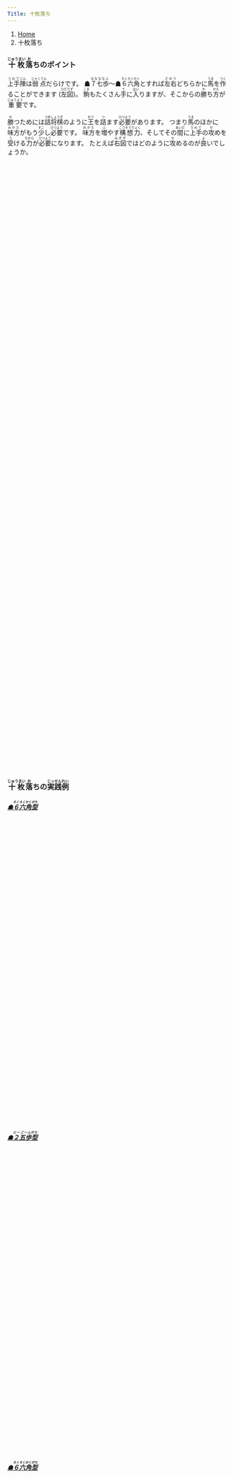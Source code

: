 ```yaml
---
Title: 十枚落ち
---
```

<nav aria-label="breadcrumb">
  <ol class="breadcrumb mb-3">
    <li class="breadcrumb-item"><a href="/shogi-beginners/">Home</a></li>
    <li class="breadcrumb-item active" aria-current="page">十枚落ち</li>
  </ol>
</nav>
<div class="row">
  <div class="col-lg-6">
    <h3><ruby>十枚<rt>じゅうまい</rt></ruby><ruby>落<rt>お</rt></ruby>ちのポイント</h3>
    <p><ruby>上手<rt>うわて</rt></ruby><ruby>陣<rt>じん</rt></ruby
      >は<ruby>弱点<rt>じゃくてん</rt></ruby>だらけです。
      ☗<ruby>７七歩<rt>ななななふ</rt></ruby>〜☗<ruby>６六角<rt>ろくろくかく</rt></ruby>とすれば<ruby>左右<rt>さゆう</rt></ruby
      >どちらかに<ruby>馬<rt>うま</rt></ruby>を<ruby>作<rt>つく</rt></ruby
      >ることができます (<ruby>左図<rt>ひだりず</rt></ruby>)。
      <ruby>駒<rt>こま</rt></ruby>もたくさん<ruby>手<rt>て</rt></ruby
      >に<ruby>入<rt>はい</rt></ruby>りますが、そこからの<ruby>勝<rt>か</rt></ruby
      >ち<ruby>方<rt>かた</rt></ruby>が<ruby>重要<rt>じゅうよう</rt></ruby>です。
      </p>
      <p><ruby>勝<rt>か</rt></ruby>つためには<ruby>詰将棋<rt>つめしょうぎ</rt></ruby
      >のように<ruby>王<rt>おう</rt></ruby>を<ruby>詰<rt>つ</rt></ruby
      >ます<ruby>必要<rt>ひつよう</rt></ruby>があります。
      つまり<ruby>馬<rt>うま</rt></ruby>のほかに<ruby>味方<rt>みかた</rt></ruby
      >がもう<ruby>少<rt>すこ</rt></ruby>し<ruby>必要<rt>ひつよう</rt></ruby>です。
      <ruby>味方<rt>みかた</rt></ruby>を<ruby>増<rt>ふ</rt></ruby
      >やす<ruby>構想力<rt>こうそうりょく</rt></ruby
      >、そしてその<ruby>間<rt>あいだ</rt></ruby>に<ruby>上手<rt>うわて</rt></ruby
      >の<ruby>攻<rt>せ</rt></ruby>めを<ruby>受<rt>う</rt></ruby
      >ける<ruby>力<rt>ちから</rt></ruby>が<ruby>必要<rt>ひつよう</rt></ruby>になります。
      たとえば<ruby>右図<rt>みぎず</rt></ruby>ではどのように<ruby>攻<rt>せ</rt></ruby
      >めるのが<ruby>良<rt>よ</rt></ruby>いでしょうか。</p>
  </div>
  <div class="col">
    <div class="col p-1" tabindex="-1">
      <script id="summary1-kif" type="kif">
上手：上手
上手の持駒：なし
  ９ ８ ７ ６ ５ ４ ３ ２ １
+---------------------------+
| ・ ・ ・ ・ ・ ・ ・ ・ ・|一
| ・ ・ ・ ・ ・v玉 ・ ・ ・|二
|v歩v歩v歩v歩 ・v歩v歩v歩v歩|三
| ・ ・ ・ ・v歩 ・ ・ ・ ・|四
| ・ ・ ・ ・ ・ ・ ・ ・ ・|五
| ・ ・ 歩 角 ・ ・ ・ ・ ・|六
| 歩 歩 ・ 歩 歩 歩 歩 歩 歩|七
| ・ ・ ・ ・ ・ ・ ・ 飛 ・|八
| 香 桂 銀 金 玉 金 銀 桂 香|九
+---------------------------+
下手：下手
下手の持駒：なし
手数＝4  ▲６六角  まで

上手番
      </script>
      <svg id="summary1" xmlns="http://www.w3.org/2000/svg" viewBox="0,0,400,540"></svg>
    </div>
  </div>
  <div class="col">
    <div class="col p-1" tabindex="-1">
      <script id="summary2-kif" type="kif">
上手：上手
上手の持駒：なし
  ９ ８ ７ ６ ５ ４ ３ ２ １
+---------------------------+
| ・ ・ ・ ・ ・ ・ ・ ・ ・|一
| ・ ・ ・ ・ ・ ・ ・ ・ ・|二
| ・ ・ ・v歩v玉 ・v歩v歩v歩|三
|v歩 ・ 馬 ・v歩v歩 ・ ・ ・|四
| ・ ・ ・ ・ ・ ・ ・ ・ ・|五
| ・ ・ 歩 ・ ・ ・ ・ ・ ・|六
| 歩 歩 ・ 歩 歩 歩 歩 歩 歩|七
| ・ ・ ・ ・ ・ ・ ・ 飛 ・|八
| 香 桂 銀 金 玉 金 銀 桂 香|九
+---------------------------+
下手：下手
下手の持駒：歩二　
手数＝11  △４四歩  まで

下手番
      </script>
      <svg id="summary2" xmlns="http://www.w3.org/2000/svg" viewBox="0,0,400,540"></svg>
    </div>
  </div>
</div>
<div>
  <h3 class="pt-4"><ruby>十枚<rt>じゅうまい</rt></ruby><ruby>落<rt>お</rt></ruby>ちの<ruby>実践例<rt>じっせんれい</rt></ruby></h3>
  <div class="row">
    <div class="col-md">
      <div class="row">
        <div class="col pb-3">
          <a href="/shogi-beginners/10mai/example1/">
            <h5>☗<ruby>６六角型<rt>ろくろくかくがた</rt></ruby></h5>
            <script id="example1-kif" type="kif">
上手：上手
上手の持駒：なし
  ９ ８ ７ ６ ５ ４ ３ ２ １
+---------------------------+
| ・ ・ ・ ・ ・ ・ ・ ・ ・|一
| ・ ・ ・ ・ ・v玉 ・ ・ ・|二
| ・ ・ ・v歩 ・v歩 ・v歩 ・|三
| ・ ・ 馬 ・v歩 ・v歩 ・v歩|四
| ・ ・ ・ ・ ・ ・ ・ ・ ・|五
| ・ ・ 歩 ・ ・ ・ ・ ・ ・|六
| 歩 歩 ・ 歩 歩 歩 歩 歩 歩|七
| ・ ・ ・ ・ ・ ・ ・ 飛 ・|八
| 香 桂 銀 金 玉 金 銀 桂 香|九
+---------------------------+
下手：下手
下手の持駒：歩三　
手数＝10  ▲７四馬  まで
            </script>
            <svg id="example1" xmlns="http://www.w3.org/2000/svg" viewBox="0,0,400,540"></svg>
          </a>
	</div>
        <div class="col pb-3">
          <a href="/shogi-beginners/10mai/example2/">
            <h5>☗<ruby>２五歩型<rt>にーごーふがた</rt></ruby></h5>
            <script id="example2-kif" type="kif">
上手：上手
上手の持駒：歩　
  ９ ８ ７ ６ ５ ４ ３ ２ １
+---------------------------+
| ・ ・ ・ ・ ・ ・ ・ ・ ・|一
| ・ ・ ・ ・ ・ ・v玉 ・ ・|二
|v歩v歩v歩v歩 ・v歩v歩 ・v歩|三
| ・ ・ ・ ・ ・ ・ ・ 飛 ・|四
| ・ ・ ・ ・v歩 ・ ・ ・ ・|五
| ・ ・ ・ ・ ・ ・ ・ ・ ・|六
| 歩 歩 歩 歩 歩 歩 歩 ・ 歩|七
| ・ 角 ・ ・ ・ ・ ・ ・ ・|八
| 香 桂 銀 金 玉 金 銀 桂 香|九
+---------------------------+
下手：下手
下手の持駒：歩　
手数＝9  △３二玉  まで
            </script>
            <svg id="example2" xmlns="http://www.w3.org/2000/svg" viewBox="0,0,400,540"></svg>
          </a>
        </div>
      </div>
    </div>
    <div class="col-md">
      <div class="row">
        <div class="col pb-3">
          <a href="/shogi-beginners/10mai/example3/">
            <h5>☗<ruby>６六角型<rt>ろくろくかくがた</rt></ruby></h5>
            <script id="example3-kif" type="kif">
上手：上手
上手の持駒：なし
  ９ ８ ７ ６ ５ ４ ３ ２ １
+---------------------------+
| ・ ・ ・ ・ ・ ・ ・ ・ ・|一
| ・ ・ ・ ・ ・v玉 ・ ・ ・|二
| ・ 馬v歩v歩 ・v歩v歩v歩v歩|三
|v歩 ・ ・ ・ ・ ・ ・ ・ ・|四
| ・ ・ ・ ・ ・ ・ ・ ・ ・|五
| ・ ・ 歩 ・v歩 ・ ・ ・ ・|六
| 歩 歩 ・ 歩 歩 歩 歩 歩 歩|七
| ・ ・ ・ ・ ・ ・ ・ 飛 ・|八
| 香 桂 銀 金 玉 金 銀 桂 香|九
+---------------------------+
下手：下手
下手の持駒：歩　
手数＝9  △５六歩  まで
            </script>
            <svg id="example3" xmlns="http://www.w3.org/2000/svg" viewBox="0,0,400,540"></svg>
          </a>
        </div>
        <div class="col pb-3">
          <a href="/shogi-beginners/10mai/example4/">
            <h5>☗<ruby>２五歩型<rt>にーごーふがた</rt></ruby></h5>
            <script id="example4-kif" type="kif">
上手：上手
上手の持駒：なし
  ９ ８ ７ ６ ５ ４ ３ ２ １
+---------------------------+
| ・ ・ ・ ・ ・ ・ ・ ・ ・|一
| ・ ・ ・ ・ ・ ・v玉 ・ ・|二
|v歩v歩 ・v歩 ・v歩v歩v歩v歩|三
| ・ ・v歩 ・v歩 ・ ・ 歩 ・|四
| ・ ・ ・ ・ ・ ・ ・ ・ ・|五
| ・ ・ 歩 ・ ・ ・ ・ ・ ・|六
| 歩 歩 ・ 歩 歩 歩 歩 ・ 歩|七
| ・ 角 ・ ・ ・ ・ ・ 飛 ・|八
| 香 桂 銀 金 玉 金 銀 桂 香|九
+---------------------------+
下手：下手
下手の持駒：なし
手数＝8  ▲２四歩  まで
            </script>
            <svg id="example4" xmlns="http://www.w3.org/2000/svg" viewBox="0,0,400,540"></svg>
          </a>
        </div>
      </div>
    </div>
  </div>
</div>
<div class="pt-4">
  <h3><ruby>詰将棋<rt>つめしょうぎ</rt></ruby>のおすすめ<ruby>書籍<rt>しょせき</rt></ruby></h3>
  <p>1<ruby>手詰<rt>てづめ</rt></ruby>の<ruby>練習<rt>れんしゅう</rt></ruby>をおすすめします。
    <ruby>数秒<rt>すうびょう</rt></ruby>で<ruby>解<rt>と</rt></ruby
    >けるように<ruby>量<rt>りょう</rt></ruby>をこなすとよいです。</p>
  <div class="row text-center">
    <div class="col-sm">
      <h4><ruby>最初<rt>さいしょ</rt></ruby>のつかみ</h4>
      <div class="pt-3">
        <iframe style="width:120px;height:240px;" marginwidth="0" marginheight="0" scrolling="no" frameborder="0" src="https://rcm-fe.amazon-adsystem.com/e/cm?ref=qf_sp_asin_til&t=manbossocialt-22&m=amazon&o=9&p=8&l=as1&IS1=1&detail=1&asins=B07921JHPB&linkId=5dbdf830fb53dc0c58b9f538b779b008&bc1=ffffff&amp;lt1=_top&fc1=333333&lc1=0066c0&bg1=ffffff&f=ifr"></iframe>
        <iframe style="width:120px;height:240px;" marginwidth="0" marginheight="0" scrolling="no" frameborder="0" src="https://rcm-fe.amazon-adsystem.com/e/cm?ref=qf_sp_asin_til&t=manbossocialt-22&m=amazon&o=9&p=8&l=as1&IS1=1&detail=1&asins=4262101533&linkId=a1f8e33617a70bc22e81002a9bf075b0&bc1=ffffff&amp;lt1=_top&fc1=333333&lc1=0066c0&bg1=ffffff&f=ifr"></iframe>
      </div>
    </div>
    <div class="col-sm">
      <h4><ruby>量<rt>りょう</rt></ruby>をこなすとき</h4>
      <div class="pt-3">
        <iframe style="width:120px;height:240px;" marginwidth="0" marginheight="0" scrolling="no" frameborder="0" src="https://rcm-fe.amazon-adsystem.com/e/cm?ref=qf_sp_asin_til&t=manbossocialt-22&m=amazon&o=9&p=8&l=as1&IS1=1&detail=1&asins=4839933324&linkId=5acca90b66aa19055dd9b858cf346180&bc1=ffffff&amp;lt1=_top&fc1=333333&lc1=0066c0&bg1=ffffff&f=ifr"></iframe>
        <iframe style="width:120px;height:240px;" marginwidth="0" marginheight="0" scrolling="no" frameborder="0" src="https://rcm-fe.amazon-adsystem.com/e/cm?ref=qf_sp_asin_til&t=manbossocialt-22&m=amazon&o=9&p=8&l=as1&IS1=1&detail=1&asins=B0197NZUG4&linkId=f8daa1b023cf22bec0781939ecaf2c28&bc1=ffffff&amp;lt1=_top&fc1=333333&lc1=0066c0&bg1=ffffff&f=ifr"></iframe>
      </div>
    </div>
    <div class="col-sm">
      <h4><ruby>慣<rt>な</rt></ruby>れてきたとき</h4>
      <div class="pt-3">
        <iframe style="width:120px;height:240px;" marginwidth="0" marginheight="0" scrolling="no" frameborder="0" src="https://rcm-fe.amazon-adsystem.com/e/cm?ref=qf_sp_asin_til&t=manbossocialt-22&m=amazon&o=9&p=8&l=as1&IS1=1&detail=1&asins=4839971382&linkId=8cb544aaa21b185260e5fe8432359977&bc1=ffffff&amp;lt1=_top&fc1=333333&lc1=0066c0&bg1=ffffff&f=ifr"></iframe>
      </div>
    </div>
  </div>
</div>
<script src="/shogi-beginners/kifu-viewer.js"></script>
{{< script >}}
  ['summary1', 'summary2', 'example1', 'example2', 'example3', 'example4'].forEach(id => {
    new KifuViewer(document.getElementById(id), { buttons: 'none' })
      .loadString(document.getElementById(id + '-kif').textContent);
  });
{{< /script >}}

